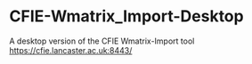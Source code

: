 # CFIE-Wmatrix_Import-Desktop
A desktop version of the CFIE Wmatrix-Import tool https://cfie.lancaster.ac.uk:8443/
